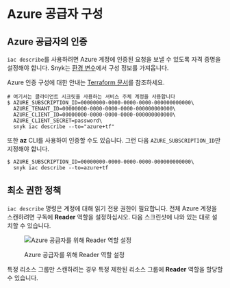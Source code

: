 # Azure 공급자 구성

## Azure 공급자의 인증

`iac describe`를 사용하려면 Azure 계정에 인증된 요청을 보낼 수 있도록 자격 증명을 설정해야 합니다. Snyk는 [환경 변수](https://docs.microsoft.com/en-us/azure/developer/go/azure-sdk-authorization#use-environment-based-authentication)에서 구성 정보를 가져옵니다.

Azure 인증 구성에 대한 안내는 [Terraform 문서](https://registry.terraform.io/providers/hashicorp/azurerm/latest/docs#authenticating-to-azure)를 참조하세요.

```
# 여기서는 클라이언트 시크릿을 사용하는 서비스 주체 계정을 사용합니다
$ AZURE_SUBSCRIPTION_ID=00000000-0000-0000-0000-000000000000\
  AZURE_TENANT_ID=00000000-0000-0000-0000-000000000000\
  AZURE_CLIENT_ID=00000000-0000-0000-0000-000000000000\
  AZURE_CLIENT_SECRET=password\
  snyk iac describe --to="azure+tf"
```

또한 **az** CLI를 사용하여 인증할 수도 있습니다. 그런 다음 `AZURE_SUBSCRIPTION_ID`만 지정해야 합니다.

```
$ AZURE_SUBSCRIPTION_ID=00000000-0000-0000-0000-000000000000\
  snyk iac describe --to=azure+tf
```

## 최소 권한 정책 <a href="#least-privileged-policy" id="least-privileged-policy"></a>

`iac describe` 명령은 계정에 대해 읽기 전용 권한이 필요합니다. 전체 Azure 계정을 스캔하려면 구독에 **Reader** 역할을 설정하십시오. 다음 스크린샷에 나와 있는 대로 설치할 수 있습니다.

<figure><img src="https://docs.driftctl.com/assets/images/auth-d38df6fe7a4318ec9ebf82d0e5f9edae.png" alt="Azure 공급자를 위해 Reader 역할 설정"><figcaption><p>Azure 공급자를 위해 Reader 역할 설정</p></figcaption></figure>

특정 리소스 그룹만 스캔하려는 경우 특정 제한된 리소스 그룹에 **Reader** 역할을 할당할 수 있습니다.